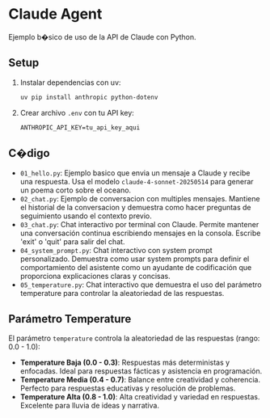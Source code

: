 # Claude Agent

Ejemplo b�sico de uso de la API de Claude con Python.

## Setup

1. Instalar dependencias con uv:
   ```bash
   uv pip install anthropic python-dotenv
   ```

2. Crear archivo `.env` con tu API key:
   ```
   ANTHROPIC_API_KEY=tu_api_key_aqui
   ```

## C�digo

- `01_hello.py`: Ejemplo basico que envia un mensaje a Claude y recibe una respuesta. Usa el modelo `claude-4-sonnet-20250514` para generar un poema corto sobre el oceano.
- `02_chat.py`: Ejemplo de conversacion con multiples mensajes. Mantiene el historial de la conversacion y demuestra como hacer preguntas de seguimiento usando el contexto previo.
- `03_chat.py`: Chat interactivo por terminal con Claude. Permite mantener una conversación continua escribiendo mensajes en la consola. Escribe 'exit' o 'quit' para salir del chat.
- `04_system_prompt.py`: Chat interactivo con system prompt personalizado. Demuestra como usar system prompts para definir el comportamiento del asistente como un ayudante de codificación que proporciona explicaciones claras y concisas.
- `05_temperature.py`: Chat interactivo que demuestra el uso del parámetro temperature para controlar la aleatoriedad de las respuestas.

## Parámetro Temperature

El parámetro `temperature` controla la aleatoriedad de las respuestas (rango: 0.0 - 1.0):

- **Temperature Baja (0.0 - 0.3)**: Respuestas más deterministas y enfocadas. Ideal para respuestas fácticas y asistencia en programación.
- **Temperature Media (0.4 - 0.7)**: Balance entre creatividad y coherencia. Perfecto para respuestas educativas y resolución de problemas.
- **Temperature Alta (0.8 - 1.0)**: Alta creatividad y variedad en respuestas. Excelente para lluvia de ideas y narrativa.
